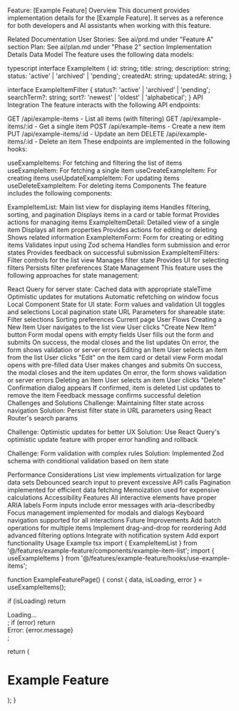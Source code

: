 Feature: [Example Feature]
Overview
This document provides implementation details for the [Example Feature]. It serves as a reference for both developers and AI assistants when working with this feature.

Related Documentation
User Stories: See ai/prd.md under "Feature A" section
Plan: See ai/plan.md under "Phase 2" section
Implementation Details
Data Model
The feature uses the following data models:

typescript
interface ExampleItem {
  id: string;
  title: string;
  description: string;
  status: 'active' | 'archived' | 'pending';
  createdAt: string;
  updatedAt: string;
}

interface ExampleItemFilter {
  status?: 'active' | 'archived' | 'pending';
  searchTerm?: string;
  sort?: 'newest' | 'oldest' | 'alphabetical';
}
API Integration
The feature interacts with the following API endpoints:

GET /api/example-items - List all items (with filtering)
GET /api/example-items/:id - Get a single item
POST /api/example-items - Create a new item
PUT /api/example-items/:id - Update an item
DELETE /api/example-items/:id - Delete an item
These endpoints are implemented in the following hooks:

useExampleItems: For fetching and filtering the list of items
useExampleItem: For fetching a single item
useCreateExampleItem: For creating items
useUpdateExampleItem: For updating items
useDeleteExampleItem: For deleting items
Components
The feature includes the following components:

ExampleItemList: Main list view for displaying items
Handles filtering, sorting, and pagination
Displays items in a card or table format
Provides actions for managing items
ExampleItemDetail: Detailed view of a single item
Displays all item properties
Provides actions for editing or deleting
Shows related information
ExampleItemForm: Form for creating or editing items
Validates input using Zod schema
Handles form submission and error states
Provides feedback on successful submission
ExampleItemFilters: Filter controls for the list view
Manages filter state
Provides UI for selecting filters
Persists filter preferences
State Management
This feature uses the following approaches for state management:

React Query for server state:
Cached data with appropriate staleTime
Optimistic updates for mutations
Automatic refetching on window focus
Local Component State for UI state:
Form values and validation
UI toggles and selections
Local pagination state
URL Parameters for shareable state:
Filter selections
Sorting preferences
Current page
User Flows
Creating a New Item
User navigates to the list view
User clicks "Create New Item" button
Form modal opens with empty fields
User fills out the form and submits
On success, the modal closes and the list updates
On error, the form shows validation or server errors
Editing an Item
User selects an item from the list
User clicks "Edit" on the item card or detail view
Form modal opens with pre-filled data
User makes changes and submits
On success, the modal closes and the item updates
On error, the form shows validation or server errors
Deleting an Item
User selects an item
User clicks "Delete"
Confirmation dialog appears
If confirmed, item is deleted
List updates to remove the item
Feedback message confirms successful deletion
Challenges and Solutions
Challenge: Maintaining filter state across navigation
Solution: Persist filter state in URL parameters using React Router's search params

Challenge: Optimistic updates for better UX
Solution: Use React Query's optimistic update feature with proper error handling and rollback

Challenge: Form validation with complex rules
Solution: Implemented Zod schema with conditional validation based on item state

Performance Considerations
List view implements virtualization for large data sets
Debounced search input to prevent excessive API calls
Pagination implemented for efficient data fetching
Memoization used for expensive calculations
Accessibility Features
All interactive elements have proper ARIA labels
Form inputs include error messages with aria-describedby
Focus management implemented for modals and dialogs
Keyboard navigation supported for all interactions
Future Improvements
Add batch operations for multiple items
Implement drag-and-drop for reordering
Add advanced filtering options
Integrate with notification system
Add export functionality
Usage Example
tsx
import { ExampleItemList } from '@/features/example-feature/components/example-item-list';
import { useExampleItems } from '@/features/example-feature/hooks/use-example-items';

function ExampleFeaturePage() {
  const { data, isLoading, error } = useExampleItems();
  
  if (isLoading) return <div>Loading...</div>;
  if (error) return <div>Error: {error.message}</div>;
  
  return (
    <div>
      <h1>Example Feature</h1>
      <ExampleItemList items={data} />
    </div>
  );
}
